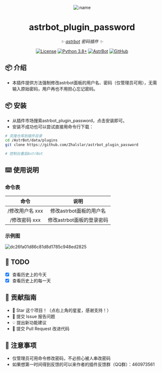 </div>

<div align="center">

![:name](https://count.getloli.com/@astrbot_plugin_password?name=astrbot_plugin_password&theme=minecraft&padding=6&offset=0&align=top&scale=1&pixelated=1&darkmode=auto)

# astrbot_plugin_password

_✨ [astrbot](https://github.com/AstrBotDevs/AstrBot) 密码插件 ✨_  

[![License](https://img.shields.io/badge/License-MIT-green.svg)](https://opensource.org/licenses/MIT)
[![Python 3.8+](https://img.shields.io/badge/Python-3.8%2B-blue.svg)](https://www.python.org/)
[![AstrBot](https://img.shields.io/badge/AstrBot-3.4%2B-orange.svg)](https://github.com/Soulter/AstrBot)
[![GitHub](https://img.shields.io/badge/作者-Zhalslar-blue)](https://github.com/Zhalslar)

</div>

## 📦 介绍

- 本插件提供方法强制修改astrbot面板的用户名、密码（仅管理员可用），无需输入原始密码，用户再也不用担心忘记密码。

## 📦 安装

- 从插件市场搜索astrbot_plugin_password，点击安装即可。
- 安装不成功也可以尝试直接用命令行下载：

```bash
# 克隆仓库到插件目录
cd /AstrBot/data/plugins
git clone https://github.com/Zhalslar/astrbot_plugin_password

# 控制台重启AstrBot
```

## ⌨️ 使用说明

### 命令表

|     命令      |            说明            |
|:-------------:|:--------------------------:|
| /修改用户名 xxx    | 修改astrbot面板的用户名  |
| /修改密码 xxx  |  修改astrbot面板的登录密码   |

### 示例图

![dc26fa01d86c81d8d1785c948ed2825](https://github.com/user-attachments/assets/471b5f7e-746a-4360-badb-389304769320)

## 🤝 TODO

- [x] 查看历史上的今天
- [x] 查看历史上的每一天

## 👥 贡献指南

- 🌟 Star 这个项目！（点右上角的星星，感谢支持！）
- 🐛 提交 Issue 报告问题
- 💡 提出新功能建议
- 🔧 提交 Pull Request 改进代码

## 📌 注意事项

- 仅管理员可用命令修改密码，不必担心被人串改密码
- 如果想第一时间得到反馈的可以来作者的插件反馈群（QQ群）：460973561
